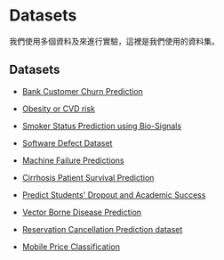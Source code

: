 <!--
 * @Author: hibana2077 hibana2077@gmaill.com
 * @Date: 2024-06-05 09:43:59
 * @LastEditors: hibana2077 hibana2077@gmaill.com
 * @LastEditTime: 2024-06-12 15:49:22
 * @FilePath: /Dataset-Cartography-for-Tree-based-model/src/datasets/README.md
 * @Description: 这是默认设置,请设置`customMade`, 打开koroFileHeader查看配置 进行设置: https://github.com/OBKoro1/koro1FileHeader/wiki/%E9%85%8D%E7%BD%AE
-->
# Datasets

我們使用多個資料及來進行實驗，這裡是我們使用的資料集。

## Datasets

- [Bank Customer Churn Prediction](https://www.kaggle.com/competitions/playground-series-s4e1/data)

- [Obesity or CVD risk](https://www.kaggle.com/competitions/playground-series-s4e2/data)

- [Smoker Status Prediction using Bio-Signals](https://www.kaggle.com/competitions/playground-series-s3e24/data)

- [Software Defect Dataset](https://www.kaggle.com/competitions/playground-series-s3e23/data)

- [Machine Failure Predictions](https://www.kaggle.com/competitions/playground-series-s3e17/data)

- [Cirrhosis Patient Survival Prediction](https://www.kaggle.com/competitions/playground-series-s3e26/data)

- [Predict Students' Dropout and Academic Success](https://www.kaggle.com/competitions/playground-series-s4e6/data)

- [Vector Borne Disease Prediction](https://www.kaggle.com/competitions/playground-series-s3e13/data)

- [Reservation Cancellation Prediction dataset](https://www.kaggle.com/competitions/playground-series-s3e7/data)

- [Mobile Price Classification](https://www.kaggle.com/datasets/iabhishekofficial/mobile-price-classification)